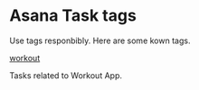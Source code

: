 # Asana Task tags

Use tags responbibly. Here are some kown tags.


<a class="tag asana-purple" href="https://app.asana.com/0/686900432610456/652886747324829" target="_blank">workout</a>

Tasks related to Workout App.


